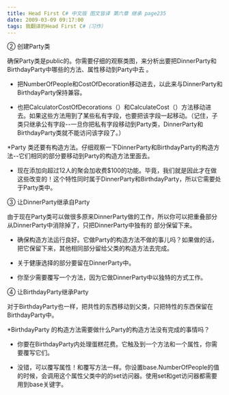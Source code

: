 ```yaml
---
title: Head First C# 中文版 图文皆译 第六章 继承 page235
date: 2009-03-09 09:17:00
tags: 我翻译的Head First C#（习作）
---
```

②  创建Party类

  

确保Party类是public的。你需要仔细的观察类图，来分析出要把DinnerParty和BirthdayParty中哪些的方法、属性移动到Party中去
。

  

*  把NumberOfPeople和CostOfDecoration移动进去，以此来与DinnerParty和BirthdayParty保持兼容。 

  

*  也把CalculatorCostOfDecorations（）和CalculateCost（）方法移动进去。如果这些方法用到了某些私有字段，也要把该字段一起移动。（记住，子类只继承公有字段--一旦你把私有字段移动到Party类，DinnerParty和BirthdayParty类就不能访问该字段了。） 

  

*Party  类还要有构造方法。仔细观察一下DinnerParty和BirthdayParty的构造方法--它们相同的部分要移动到Party的构造方法里面去。 

  

*  现在添加向超过12人的聚会加收费$100的功能。毕竟，我们就是因此才在做这些改变的！这个特性同时属于DinnerParty和BirthdayParty，所以它需要处于Party类中。 

  

③  让DinnerParty继承自Party

  

由于现在Party类可以做很多原来DinnerParty做的工作，所以你可以把重叠部分从DinnerParty中消除掉了，只把DinnerParty中独有的
部分保留下来。

  

*  确保构造方法运行良好。它做Party的构造方法不做的事儿吗？如果做的话，把它保留下来，其他相同部分留给父类的构造方法去完成。 

  

*  关于健康选择的部分要留在DinnerParty中。 

  

*  你至少需要覆写一个方法，因为它做DinnerParty中以独特的方式工作。 

  

④  让BirthdayParty继承Party

  

对于BirthdayParty也一样，把共性的东西移动到父类，只把特性的东西保留在BirthdayParty中。

  

*BirthdayParty  的构造方法需要做什么Party的构造方法没有完成的事情吗？ 

  

*  你要在BirthdayParty内处理蛋糕花费。它触及到一个方法和一个属性，你需要覆写它们。 

  

*  没错，可以覆写属性！和覆写方法一样。你设置base.NumberOfPeople的值的时候，会调用这个属性父类中的的set访问器。使用set和get访问器都需要用到base关键字。 



